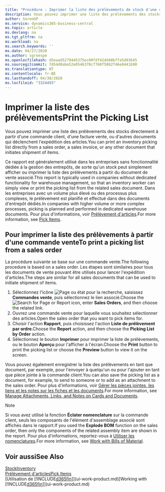 ```yaml
---
title: "Procédure : Imprimer la liste des prélèvements de stock d'une commande vente"
description: Vous pouvez imprimer une liste des prélèvements des stocks directement à partir d'une commande client, des ventes, de la facture et d'autres documents de vente sortants.
author: SorenGP
ms.service: dynamics365-business-central
ms.topic: article
ms.devlang: na
ms.tgt_pltfrm: na
ms.workload: na
ms.search.keywords: ''
ms.date: 04/27/2020
ms.author: sgroespe
ms.openlocfilehash: d5eaad5279445375ec00fdf42dd48bffa5d03645
ms.sourcegitcommit: 7d54d8abe52e0546378cf760f5082f46e8441b90
ms.translationtype: HT
ms.contentlocale: fr-BE
ms.lasthandoff: 04/30/2020
ms.locfileid: "3324493"
---
```

# <a name="print-the-picking-list"></a><span data-ttu-id="a0e99-103">Imprimer la liste des prélèvements</span><span class="sxs-lookup"><span data-stu-id="a0e99-103">Print the Picking List</span></span>
<span data-ttu-id="a0e99-104">Vous pouvez imprimer une liste des prélèvements des stocks directement à partir d'une commande client, d'une facture vente, ou d'autres documents qui déclenchent l'expédition des articles.</span><span class="sxs-lookup"><span data-stu-id="a0e99-104">You can print an inventory picking list directly from a sales order, a sales invoice, or any other document that initiates shipment of items.</span></span>

<span data-ttu-id="a0e99-105">Ce rapport est généralement utilisé dans les entreprises sans fonctionnalité dédiée à la gestion des entrepôts, de sorte qu'un stock peut simplement afficher ou imprimer la liste des prélèvements à partir du document de vente associé.</span><span class="sxs-lookup"><span data-stu-id="a0e99-105">This report is typically used in companies without dedicated functionality for warehouse management, so that an inventory worker can simply view or print the picking list from the related sales document.</span></span> <span data-ttu-id="a0e99-106">Dans les entreprises avec un volume plus élevé ou des processus plus complexes, le prélèvement est planifié et effectué dans des documents d'entrepôt dédiés.</span><span class="sxs-lookup"><span data-stu-id="a0e99-106">In companies with higher volume or more complex processes, picking is planned and performed in dedicated warehouse documents.</span></span> <span data-ttu-id="a0e99-107">Pour plus d'informations, voir [Prélèvement d'articles](warehouse-pick-items.md).</span><span class="sxs-lookup"><span data-stu-id="a0e99-107">For more information, see [Pick Items](warehouse-pick-items.md).</span></span>

## <a name="to-print-a-picking-list-from-a-sales-order"></a><span data-ttu-id="a0e99-108">Pour imprimer la liste des prélèvements à partir d'une commande vente</span><span class="sxs-lookup"><span data-stu-id="a0e99-108">To print a picking list from a sales order</span></span>  
<span data-ttu-id="a0e99-109">La procédure suivante se base sur une commande vente.</span><span class="sxs-lookup"><span data-stu-id="a0e99-109">The following procedure is based on a sales order.</span></span> <span data-ttu-id="a0e99-110">Les étapes sont similaires pour tous les documents de vente pouvant être utilisés pour lancer l'expédition d'articles.</span><span class="sxs-lookup"><span data-stu-id="a0e99-110">The steps are similar for all sales documents that can be used to initiate shipment of items.</span></span>

1. <span data-ttu-id="a0e99-111">Sélectionnez l'icône ![Page ou état pour la recherche](media/ui-search/search_small.png "Icône Page ou état pour la recherche"), saisissez **Commandes vente**, puis sélectionnez le lien associé.</span><span class="sxs-lookup"><span data-stu-id="a0e99-111">Choose the ![Search for Page or Report](media/ui-search/search_small.png "Search for Page or Report icon") icon, enter **Sales Orders**, and then choose the related link.</span></span>  
2. <span data-ttu-id="a0e99-112">Ouvrez une commande vente pour laquelle vous souhaitez sélectionner des articles.</span><span class="sxs-lookup"><span data-stu-id="a0e99-112">Open the sales order that you want to pick items for.</span></span>  
3. <span data-ttu-id="a0e99-113">Choisir l'action **Rapport**, puis choisissez l'action **Liste de prélèvement par ordre**.</span><span class="sxs-lookup"><span data-stu-id="a0e99-113">Choose the **Report** action, and then choose the **Picking List by Order** action.</span></span>  
4. <span data-ttu-id="a0e99-114">Sélectionnez le bouton **Imprimer** pour imprimer la liste de prélèvements, ou le bouton **Aperçu** pour l'afficher à l'écran.</span><span class="sxs-lookup"><span data-stu-id="a0e99-114">Choose the **Print** button to print the picking list or choose the **Preview** button to view it on the screen.</span></span>

<span data-ttu-id="a0e99-115">Vous pouvez également enregistrer la liste des prélèvements en tant que document, par exemple, pour l'envoyer à quelqu'un ou pour l'ajouter en tant que pièce jointe à la commande client.</span><span class="sxs-lookup"><span data-stu-id="a0e99-115">You can also save the picking list as a document, for example, to send to someone or to add as an attachment to the sales order.</span></span> <span data-ttu-id="a0e99-116">Pour plus d'informations, voir [Gérer les pièces jointes, les liens et les notes sur les fiches et les documents](ui-how-add-link-to-record.md).</span><span class="sxs-lookup"><span data-stu-id="a0e99-116">For more information, see [Manage Attachments, Links, and Notes on Cards and Documents](ui-how-add-link-to-record.md).</span></span>

> [!NOTE]
> <span data-ttu-id="a0e99-117">Si vous avez utilisé la fonction **Éclater nomenclature** sur la commande client, seuls les composants de l'élément d'assemblage associé sont affichés dans le rapport.</span><span class="sxs-lookup"><span data-stu-id="a0e99-117">If you used the **Explode BOM** function on the sales order, then only the components of the related assembly item are shown in the report.</span></span> <span data-ttu-id="a0e99-118">Pour plus d'informations, reportez-vous à [Utiliser les nomenclatures](inventory-how-work-BOMs.md).</span><span class="sxs-lookup"><span data-stu-id="a0e99-118">For more information, see [Work with Bills of Material](inventory-how-work-BOMs.md).</span></span>

## <a name="see-also"></a><span data-ttu-id="a0e99-119">Voir aussi</span><span class="sxs-lookup"><span data-stu-id="a0e99-119">See Also</span></span>  
[<span data-ttu-id="a0e99-120">Stock</span><span class="sxs-lookup"><span data-stu-id="a0e99-120">Inventory</span></span>](inventory-manage-inventory.md)  
[<span data-ttu-id="a0e99-121">Prélèvement d'articles</span><span class="sxs-lookup"><span data-stu-id="a0e99-121">Pick Items</span></span>](warehouse-pick-items.md)  
<span data-ttu-id="a0e99-122">[Utilisation de [!INCLUDE[d365fin](includes/d365fin_md.md)]](ui-work-product.md)</span><span class="sxs-lookup"><span data-stu-id="a0e99-122">[Working with [!INCLUDE[d365fin](includes/d365fin_md.md)]](ui-work-product.md)</span></span>   

